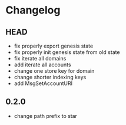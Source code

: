 # Changelog 

## HEAD
- fix properly export genesis state
- fix properly init genesis state from old state
- fix iterate all domains
- add iterate all accounts
- change one store key for domain
- change shorter indexing keys
- add MsgSetAccountURI
## 0.2.0
- change path prefix to star